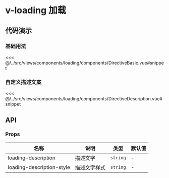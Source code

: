 # v-loading 加载

## 代码演示

### 基础用法

<<< @/../src/views/components/loading/components/DirectiveBasic.vue#snippet

### 自定义描述文案

<<< @/../src/views/components/loading/components/DirectiveDescription.vue#snippet

## API

### Props

| 名称                      | 说明         | 类型     | 默认值 |
| ------------------------- | ------------ | -------- | ------ |
| loading-description       | 描述文字     | `string` | -      |
| loading-description-style | 描述文字样式 | `string` | -      |
